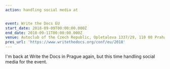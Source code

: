 ```yaml
---
action: handling social media at


event: Write the Docs EU
start_date: 2018-09-09T00:00:00.000Z
end_date: 2018-09-11T00:00:00.000Z
venue: Autoclub of the Czech Republic, Opletalova 1337/29, 110 00 Praha 1-Nové Město, Czechia
pres_url: 'https://www.writethedocs.org/conf/eu/2018'
---
```


I'm back at Write the Docs in Prague again, but this time handling social media for the event.
